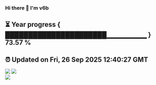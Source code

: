 ### Hi there 👋  I'm v6b  
⏳ Year progress { ██████████████████████▁▁▁▁▁▁▁▁ } 73.57 %
---
⏰ Updated on Fri, 26 Sep 2025 12:40:27 GMT
---
![](https://github-readme-stats.vercel.app/api?username=v6b&bg_color=30,e96443,904e95&title_color=fff&text_color=fff&layout=compact)
![](https://github-readme-stats.vercel.app/api/top-langs/?username=v6b&layout=compact&bg_color=30,e96443,904e95&title_color=fff&text_color=fff)  
![](https://gcore.jsdelivr.net/gh/v6b/v6b@main/assets/github-contribution-grid-snake.svg)

